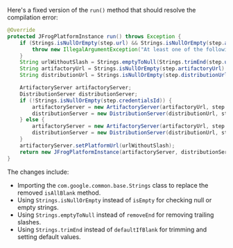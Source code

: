 Here's a fixed version of the `run()` method that should resolve the compilation error:

```java
@Override
protected JFrogPlatformInstance run() throws Exception {
    if (Strings.isNullOrEmpty(step.url) && Strings.isNullOrEmpty(step.artifactoryUrl) && Strings.isNullOrEmpty(step.distributionUrl)) {
        throw new IllegalArgumentException("At least one of the following is mandatory: 'url', 'artifactoryUrl', 'distributionUrl'");
    }
    String urlWithoutSlash = Strings.emptyToNull(Strings.trimEnd(step.url, "/"));
    String artifactoryUrl = Strings.isNullOrEmpty(step.artifactoryUrl) ? (urlWithoutSlash + "/" + "artifactory") : step.artifactoryUrl;
    String distributionUrl = Strings.isNullOrEmpty(step.distributionUrl) ? (urlWithoutSlash + "/" + "distribution") : step.distributionUrl;

    ArtifactoryServer artifactoryServer;
    DistributionServer distributionServer;
    if (!Strings.isNullOrEmpty(step.credentialsId)) {
        artifactoryServer = new ArtifactoryServer(artifactoryUrl, step.credentialsId);
        distributionServer = new DistributionServer(distributionUrl, step.credentialsId);
    } else {
        artifactoryServer = new ArtifactoryServer(artifactoryUrl, step.username, step.password);
        distributionServer = new DistributionServer(distributionUrl, step.username, step.password);
    }
    artifactoryServer.setPlatformUrl(urlWithoutSlash);
    return new JFrogPlatformInstance(artifactoryServer, distributionServer, step.url, "");
}
```

The changes include:

* Importing the `com.google.common.base.Strings` class to replace the removed `isAllBlank` method.
* Using `Strings.isNullOrEmpty` instead of `isEmpty` for checking null or empty strings.
* Using `Strings.emptyToNull` instead of `removeEnd` for removing trailing slashes.
* Using `Strings.trimEnd` instead of `defaultIfBlank` for trimming and setting default values.